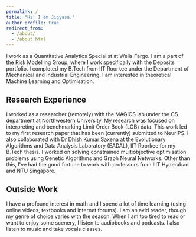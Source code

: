 ```yaml
---
permalink: /
title: "Hi! I am Jigyasa."
author_profile: true
redirect_from: 
  - /about/
  - /about.html
---
```


I work as a Quantitative Analytics Specialist at Wells Fargo. I am a part of the Risk Modelling Group, where I work specifically with the Deposits portfolio. I completed my B.Tech from IIT Roorkee under the Department of Mechanical and Industrial Engineering. I am interested in theoretical Machine Learning and Optimisation. 

## Research Experience

I worked as a researcher (remotely) with the MAGICS lab under the CS department at Northwestern University. My research was focused on interpreting and benchmarking Limit Order Book (LOB) data. This work led to my first research paper that has been (currently) submitted to NeurIPS. 
I also collaborated with [Dr Dhish Kumar Saxena](https://iitr.ac.in/Departments/Mechanical%20and%20Industrial%20Engineering%20Department/People/Faculty/100603.html) at the Evolutionary Algorithms and Data Analysis Laboratory (EADAL), IIT Roorkee for my B.Tech thesis. I worked on solving constrained multiobjective optimisation problems using Genetic Algorithms and Graph Neural Networks. 
Other than this, I've had the good fortune to work with professors from IIIT Hyderabad and NTU Singapore. 

## Outside Work
I have a profound interest in math and I spend a lot of time learning (using online videos, textbooks and internet forums).  I am an avid reader, though my genre of choice varies with the season. When I am too tired to read or want to enjoy some scenery, I listen to audiobooks and podcasts. I also listen to music and take vocals classes. 
